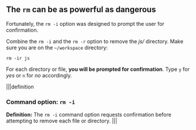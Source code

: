 ## The `rm` can be as powerful as dangerous

Fortunately, the `rm -i` option was designed to prompt the user for confirmation. 

Combine the `rm -i` and the `rm -r` option to remove the _js/_ directory. Make sure you are on the `~/workspace` directory:

```
rm -ir js
```

For each directory or file, __you will be prompted for confirmation__. 
Type `y` for _yes_ or `n` for _no_ accordingly.

|||definition
### Command option: `rm -i`
__Definition:__
The `rm -i` command option requests confirmation before attempting to remove each file or directory.
|||